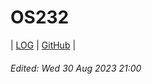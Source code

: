 # OS232

| [LOG](TXT/mylog.txt) | [GitHub](https://github.com/restuaar/os232/) |

###### Edited: Wed 30 Aug 2023 21:00
